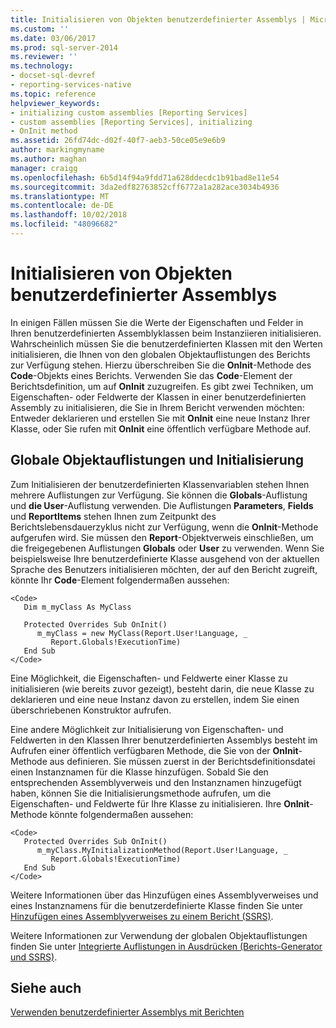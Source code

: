 ```yaml
---
title: Initialisieren von Objekten benutzerdefinierter Assemblys | Microsoft-Dokumentation
ms.custom: ''
ms.date: 03/06/2017
ms.prod: sql-server-2014
ms.reviewer: ''
ms.technology:
- docset-sql-devref
- reporting-services-native
ms.topic: reference
helpviewer_keywords:
- initializing custom assemblies [Reporting Services]
- custom assemblies [Reporting Services], initializing
- OnInit method
ms.assetid: 26fd74dc-d02f-40f7-aeb3-50ce05e9e6b9
author: markingmyname
ms.author: maghan
manager: craigg
ms.openlocfilehash: 6b5d14f94a9fdd71a628ddecdc1b91bad8e11e54
ms.sourcegitcommit: 3da2edf82763852cff6772a1a282ace3034b4936
ms.translationtype: MT
ms.contentlocale: de-DE
ms.lasthandoff: 10/02/2018
ms.locfileid: "48096682"
---
```

# <a name="initializing-custom-assembly-objects"></a>Initialisieren von Objekten benutzerdefinierter Assemblys
  In einigen Fällen müssen Sie die Werte der Eigenschaften und Felder in Ihren benutzerdefinierten Assemblyklassen beim Instanziieren initialisieren. Wahrscheinlich müssen Sie die benutzerdefinierten Klassen mit den Werten initialisieren, die Ihnen von den globalen Objektauflistungen des Berichts zur Verfügung stehen. Hierzu überschreiben Sie die **OnInit**-Methode des **Code**-Objekts eines Berichts. Verwenden Sie das **Code**-Element der Berichtsdefinition, um auf **OnInit** zuzugreifen. Es gibt zwei Techniken, um Eigenschaften- oder Feldwerte der Klassen in einer benutzerdefinierten Assembly zu initialisieren, die Sie in Ihrem Bericht verwenden möchten: Entweder deklarieren und erstellen Sie mit **OnInit** eine neue Instanz Ihrer Klasse, oder Sie rufen mit **OnInit** eine öffentlich verfügbare Methode auf.  
  
## <a name="global-object-collections-and-initialization"></a>Globale Objektauflistungen und Initialisierung  
 Zum Initialisieren der benutzerdefinierten Klassenvariablen stehen Ihnen mehrere Auflistungen zur Verfügung. Sie können die **Globals**-Auflistung und **die User**-Auflistung verwenden. Die Auflistungen **Parameters**, **Fields** und **ReportItems** stehen Ihnen zum Zeitpunkt des Berichtslebensdauerzyklus nicht zur Verfügung, wenn die **OnInit**-Methode aufgerufen wird. Sie müssen den **Report**-Objektverweis einschließen, um die freigegebenen Auflistungen **Globals** oder **User** zu verwenden. Wenn Sie beispielsweise Ihre benutzerdefinierte Klasse ausgehend von der aktuellen Sprache des Benutzers initialisieren möchten, der auf den Bericht zugreift, könnte Ihr **Code**-Element folgendermaßen aussehen:  
  
```  
<Code>  
   Dim m_myClass As MyClass  
  
   Protected Overrides Sub OnInit()  
      m_myClass = new MyClass(Report.User!Language, _  
         Report.Globals!ExecutionTime)  
   End Sub  
</Code>  
```  
  
 Eine Möglichkeit, die Eigenschaften- und Feldwerte einer Klasse zu initialisieren (wie bereits zuvor gezeigt), besteht darin, die neue Klasse zu deklarieren und eine neue Instanz davon zu erstellen, indem Sie einen überschriebenen Konstruktor aufrufen.  
  
 Eine andere Möglichkeit zur Initialisierung von Eigenschaften- und Feldwerten in den Klassen Ihrer benutzerdefinierten Assemblys besteht im Aufrufen einer öffentlich verfügbaren Methode, die Sie von der **OnInit**-Methode aus definieren. Sie müssen zuerst in der Berichtsdefinitionsdatei einen Instanznamen für die Klasse hinzufügen. Sobald Sie den entsprechenden Assemblyverweis und den Instanznamen hinzugefügt haben, können Sie die Initialisierungsmethode aufrufen, um die Eigenschaften- und Feldwerte für Ihre Klasse zu initialisieren. Ihre **OnInit**-Methode könnte folgendermaßen aussehen:  
  
```  
<Code>  
   Protected Overrides Sub OnInit()  
      m_myClass.MyInitializationMethod(Report.User!Language, _  
         Report.Globals!ExecutionTime)  
   End Sub  
</Code>  
```  
  
 Weitere Informationen über das Hinzufügen eines Assemblyverweises und eines Instanznamens für die benutzerdefinierte Klasse finden Sie unter [Hinzufügen eines Assemblyverweises zu einem Bericht (SSRS)](../report-design/add-an-assembly-reference-to-a-report-ssrs.md).  
  
 Weitere Informationen zur Verwendung der globalen Objektauflistungen finden Sie unter [Integrierte Auflistungen in Ausdrücken (Berichts-Generator und SSRS)](../report-design/built-in-collections-in-expressions-report-builder.md).  
  
## <a name="see-also"></a>Siehe auch  
 [Verwenden benutzerdefinierter Assemblys mit Berichten](using-custom-assemblies-with-reports.md)  
  
  
